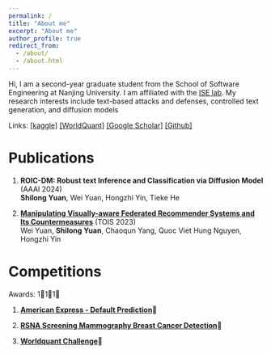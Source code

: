 ```yaml
---
permalink: /
title: "About me"
excerpt: "About me"
author_profile: true
redirect_from: 
  - /about/
  - /about.html
---
```


Hi, I am a second-year graduate student from the School of Software Engineering at Nanjing University.
I am affiliated with the [ISE lab](http://www.iselab.cn).
My research interests include text-based attacks and defenses, controlled text generation, and diffusion models

Links: 
[[kaggle]](https://www.kaggle.com/herbertlrosbo)
[[WorldQuant]](shilongyuan.github.io/images/worldquant.png )
[[Google Scholar]](https://scholar.google.com/citations?hl=zh-CN&user=SknCVo0AAAAJ&view_op=list_works&gmla=AP6z3OZbFBYU-mRwOZvr4pjIrG-x3bbTs8W-5pX5IC48OFAeY4T-4QSbgsddgimFgraRHF7LqdGvKPHEKRSiH8gRIYuoMY78wZnR5C6jxVk)
[[Github]](https://github.com/ShilongYuan)

Publications 
======
1. **ROIC-DM: Robust text Inference and Classification via Diffusion Model** (AAAI 2024)  
**Shilong Yuan**, Wei Yuan, Hongzhi Yin, Tieke He
   
2. [**Manipulating Visually-aware Federated Recommender Systems and Its Countermeasures**](https://arxiv.org/abs/2305.08183) (TOIS 2023)  
Wei Yuan, **Shilong Yuan**, Chaoqun Yang, Quoc Viet Hung Nguyen, Hongzhi Yin

Competitions
======
Awards: 1🏅️1🥈1🥉



1. [**American Express - Default Prediction**](https://www.kaggle.com/competitions/amex-default-prediction)🥈

2. [**RSNA Screening Mammography Breast Cancer Detection**](https://www.kaggle.com/competitions/rsna-breast-cancer-detection)🥉

3. [**Worldquant Challenge**](https://platform.worldquantbrain.com/)🏅️

